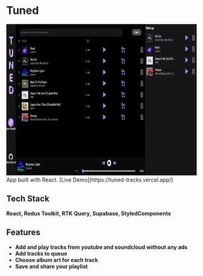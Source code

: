 # Tuned

<img src="https://raw.githubusercontent.com/Jack-2077/Tuned/main/.github/images/tuned1.jpg" width="800" height="400"> 
App built with React.
[Live Demo](https://tuned-tracks.vercel.app/)

## Tech Stack

**React, Redux Toolkit, RTK Query, Supabase, StyledComponents**

## Features

- **Add and play tracks from youtube and soundcloud without any ads**
- **Add tracks to queue**
- **Choose album art for each track**
- **Save and share your playlist**
